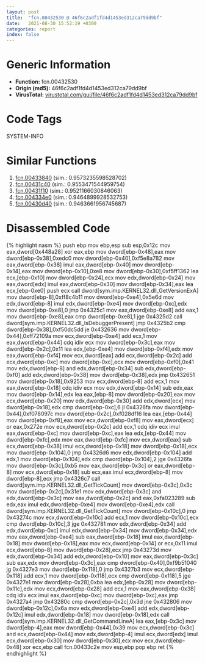 ```yaml
---
layout: post
title:  "fcn.00432530 @ 46f6c2adf1fd4d1453ed312ca79dd9bf"
date:   2021-08-30 15:52:19 +0300
categories: report
index: false
---
```


# Generic Information
- **Function:** fcn.00432530
- **Origin (md5):** 46f6c2adf1fd4d1453ed312ca79dd9bf
- **VirusTotal:** [virustotal.com/gui/file/46f6c2adf1fd4d1453ed312ca79dd9bf][virustotal_ref]

# Code Tags
<span class="tag" id="SYSTEM-INFO">SYSTEM-INFO</span>


# Similar Functions

1. [fcn.00433840][similar_1_ref] (sim.: 0.9573235598528702)
2. [fcn.00431c40][similar_2_ref] (sim.: 0.9553471544959754)
3. [fcn.00431f10][similar_3_ref] (sim.: 0.9521166030846063)
4. [fcn.004334e0][similar_4_ref] (sim.: 0.9464899928532753)
5. [fcn.00430d40][similar_5_ref] (sim.: 0.9463661956745687)


# Disassembled Code

{% highlight nasm %}
push ebp
mov ebp,esp
sub esp,0x12c
mov eax,dword[0x448a28]
xor eax,ebp
mov dword[ebp-0x48],eax
mov dword[ebp-0x38],0xedc0
mov dword[ebp-0x40],0xf5e8a782
mov eax,dword[ebp-0x38]
imul eax,dword[ebp-0x40]
mov dword[ebp-0x14],eax
mov dword[ebp-0x10],0xe8
mov dword[ebp-0x30],0xf5ff1362
lea ecx,[ebp-0x10]
mov dword[ebp-0x24],ecx
mov edx,dword[ebp-0x24]
mov eax,dword[edx]
imul eax,dword[ebp-0x30]
mov dword[ebp-0x34],eax
lea ecx,[ebp-0xe0]
push ecx
call dword[sym.imp.KERNEL32.dll_GetVersionExA]
mov dword[ebp-8],0xff8c4b11
mov dword[ebp-0xe4],0x5e6d
mov edx,dword[ebp-8]
imul edx,dword[ebp-0xe4]
mov dword[ebp-0xc],edx
mov dword[ebp-0xe8],0
jmp 0x4325c1
mov eax,dword[ebp-0xe8]
add eax,1
mov dword[ebp-0xe8],eax
cmp dword[ebp-0xe8],1
jge 0x4325d2
call dword[sym.imp.KERNEL32.dll_IsDebuggerPresent]
jmp 0x4325b2
cmp dword[ebp-0x38],0xf50dc5dd
je 0x432636
mov dword[ebp-0x44],0xff72109a
mov ecx,dword[ebp-0xe4]
add ecx,1
mov eax,dword[ebp-0x44]
cdq
idiv ecx
mov dword[ebp-0x3c],eax
mov dword[ebp-0x2c],0x11
lea edx,[ebp-0xe4]
mov dword[ebp-0xf4],edx
mov eax,dword[ebp-0xf4]
mov ecx,dword[eax]
add ecx,dword[ebp-0x2c]
add ecx,dword[ebp-0xc]
mov dword[ebp-0xc],ecx
mov dword[ebp-0xf0],0x41
mov edx,dword[ebp-8]
and edx,dword[ebp-0x34]
sub edx,dword[ebp-0xf0]
add edx,dword[ebp-0x38]
mov dword[ebp-0x38],edx
jmp 0x432651
mov dword[ebp-0x18],0x9253
mov ecx,dword[ebp-8]
add ecx,1
mov eax,dword[ebp-0x18]
cdq
idiv ecx
mov edx,dword[ebp-0x14]
sub edx,eax
mov dword[ebp-0x14],edx
lea eax,[ebp-8]
mov dword[ebp-0x20],eax
mov ecx,dword[ebp-0x20]
mov edx,dword[ebp-0x30]
add edx,dword[ecx]
mov dword[ebp-0x18],edx
cmp dword[ebp-0xc],6
jl 0x4326fa
mov dword[ebp-0x44],0xf078097c
mov dword[ebp-0x2c],0xf028df16
lea eax,[ebp-0x44]
mov dword[ebp-0xf8],eax
mov ecx,dword[ebp-0xf8]
mov eax,dword[ecx]
or eax,0x272e
mov ecx,dword[ebp-0x2c]
add ecx,1
cdq
idiv ecx
imul eax,dword[ebp-0xc]
mov dword[ebp-0xc],eax
lea edx,[ebp-0x44]
mov dword[ebp-0xfc],edx
mov eax,dword[ebp-0xfc]
mov ecx,dword[eax]
sub ecx,dword[ebp-0x38]
imul ecx,dword[ebp-0x18]
mov dword[ebp-0x18],ecx
mov dword[ebp-0x104],0
jmp 0x4326d6
mov edx,dword[ebp-0x104]
add edx,1
mov dword[ebp-0x104],edx
cmp dword[ebp-0x104],2
jge 0x4326fa
mov dword[ebp-0x3c],0xb5
mov eax,dword[ebp-0x3c]
or eax,dword[ebp-8]
mov ecx,dword[ebp-0x18]
sub ecx,eax
imul ecx,dword[ebp-8]
mov dword[ebp-8],ecx
jmp 0x4326c7
call dword[sym.imp.KERNEL32.dll_GetTickCount]
mov dword[ebp-0x3c],0x3c
mov dword[ebp-0x2c],0x31e1
mov edx,dword[ebp-0x3c]
and edx,dword[ebp-0x3c]
mov eax,dword[ebp-0x2c]
and eax,0xfa023289
sub edx,eax
imul edx,dword[ebp-0xe4]
mov dword[ebp-0xe4],edx
call dword[sym.imp.KERNEL32.dll_GetTickCount]
mov dword[ebp-0x10c],0
jmp 0x43274c
mov ecx,dword[ebp-0x10c]
add ecx,1
mov dword[ebp-0x10c],ecx
cmp dword[ebp-0x10c],3
jge 0x432781
mov edx,dword[ebp-0x34]
add edx,dword[ebp-0xc]
imul edx,dword[ebp-0x34]
mov dword[ebp-0x34],edx
mov eax,dword[ebp-0xe4]
sub eax,dword[ebp-0x18]
imul eax,dword[ebp-0x18]
mov dword[ebp-0x18],eax
mov ecx,dword[ebp-0x14]
or ecx,0x11
imul ecx,dword[ebp-8]
mov dword[ebp-0x28],ecx
jmp 0x43273d
mov edx,dword[ebp-0x34]
add edx,dword[ebp-0x10]
mov eax,dword[ebp-0x3c]
sub eax,edx
mov dword[ebp-0x3c],eax
cmp dword[ebp-0x40],0xf9b51040
jg 0x4327e3
mov dword[ebp-0x118],0
jmp 0x4327b3
mov ecx,dword[ebp-0x118]
add ecx,1
mov dword[ebp-0x118],ecx
cmp dword[ebp-0x118],5
jge 0x4327e1
mov dword[ebp-0x28],0xba
lea edx,[ebp-0x28]
mov dword[ebp-0x11c],edx
mov ecx,dword[ebp-0x28]
add ecx,1
mov eax,dword[ebp-0x38]
cdq
idiv ecx
imul eax,dword[ebp-0xc]
mov dword[ebp-0xc],eax
jmp 0x4327a4
jmp 0x43280c
cmp dword[ebp-0x2c],0x3d
jne 0x432806
mov dword[ebp-0x12c],0x6a
mov edx,dword[ebp-0xe4]
add edx,dword[ebp-0x12c]
imul edx,dword[ebp-0x18]
mov dword[ebp-0x18],edx
call dword[sym.imp.KERNEL32.dll_GetCommandLineA]
lea eax,[ebp-0x3c]
mov dword[ebp-4],eax
mov dword[ebp-0x44],0x39
mov ecx,dword[ebp-0x3c]
and ecx,dword[ebp-0x44]
mov edx,dword[ebp-4]
imul ecx,dword[edx]
imul ecx,dword[ebp-0x30]
mov dword[ebp-0x30],ecx
mov ecx,dword[ebp-0x48]
xor ecx,ebp
call fcn.00433c2e
mov esp,ebp
pop ebp
ret
{% endhighlight %}


[similar_1_ref]: /report/fcn.00433840@46f6c2adf1fd4d1453ed312ca79dd9bf
[similar_2_ref]: /report/fcn.00431c40@46f6c2adf1fd4d1453ed312ca79dd9bf
[similar_3_ref]: /report/fcn.00431f10@46f6c2adf1fd4d1453ed312ca79dd9bf
[similar_4_ref]: /report/fcn.004334e0@46f6c2adf1fd4d1453ed312ca79dd9bf
[similar_5_ref]: /report/fcn.00430d40@46f6c2adf1fd4d1453ed312ca79dd9bf
[virustotal_ref]: https://www.virustotal.com/gui/file/46f6c2adf1fd4d1453ed312ca79dd9bf